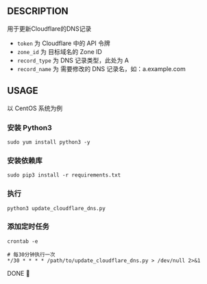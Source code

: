 ## DESCRIPTION

用于更新Cloudflare的DNS记录

+ `token` 为 Cloudflare 中的 API 令牌
+ `zone_id` 为 目标域名的 Zone ID
+ `record_type` 为 DNS 记录类型，此处为 A
+ `record_name` 为 需要修改的 DNS 记录名，如：a.example.com

## USAGE

以 CentOS 系统为例

### 安装 Python3

```
sudo yum install python3 -y
```

### 安装依赖库

```
sudo pip3 install -r requirements.txt
```

### 执行

```
python3 update_cloudflare_dns.py
```

### 添加定时任务

```
crontab -e
```

```
# 每30分钟执行一次
*/30 * * * * /path/to/update_cloudflare_dns.py > /dev/null 2>&1
```

DONE 🍺

